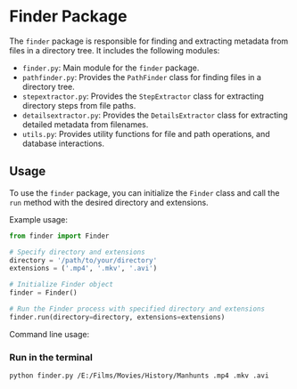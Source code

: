 # Finder Package

The `finder` package is responsible for finding and extracting metadata from files in a directory tree. It includes the following modules:

- `finder.py`: Main module for the `finder` package.
- `pathfinder.py`: Provides the `PathFinder` class for finding files in a directory tree.
- `stepextractor.py`: Provides the `StepExtractor` class for extracting directory steps from file paths.
- `detailsextractor.py`: Provides the `DetailsExtractor` class for extracting detailed metadata from filenames.
- `utils.py`: Provides utility functions for file and path operations, and database interactions.

## Usage

To use the `finder` package, you can initialize the `Finder` class and call the `run` method with the desired directory and extensions.

Example usage:

```python
from finder import Finder

# Specify directory and extensions
directory = '/path/to/your/directory'
extensions = ('.mp4', '.mkv', '.avi')

# Initialize Finder object
finder = Finder()

# Run the Finder process with specified directory and extensions
finder.run(directory=directory, extensions=extensions)
```

Command line usage:

### Run in the terminal

```bash
python finder.py /E:/Films/Movies/History/Manhunts .mp4 .mkv .avi

```

